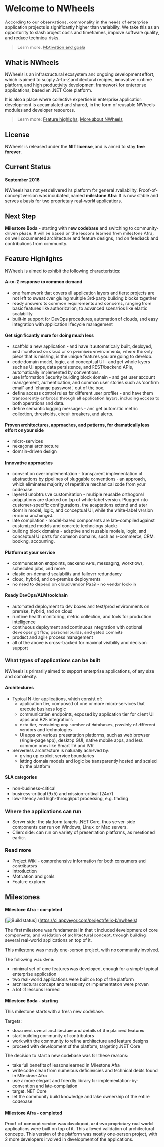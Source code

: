 Welcome to NWheels
=======

According to our observations, commonality in the needs of enterprise application projects is significantly higher than variability. We take this as an opportunity to slash project costs and timeframes, improve software quality, and reduce technical risks. 

> Learn more: [Motivation and goals](https://github.com/felix-b/NWheels/wiki/Motivation-and-goals)

## What is NWheels

NWheels is an infrastructural ecosystem and ongoing development effort, which is aimed to supply A-to-Z architectural recipes, innovative runtime platform, and high productivity development framework for enterprise applications, based on .NET Core platform.

It is also a place where collective expertise in enterprise application development is accumulated and shared, in the form of reusable NWheels modules and developer resources. 

> Learn more: [Feature highlighs](#feature-highlights), [More about NWheels](#more-about-nwheels)

## License

NWheels is released under the **MIT license**, and is aimed to stay **free forever**.

## Current Status

#### September 2016

NWheels has not yet delivered its platform for general availability. Proof-of-concept version was incubated, named **milestone Afra**. It is now stable and serves a basis for two proprietary real-world applications. 

## Next Step 

**Milestone Boda** - starting with **new codebase** and switching to community-driven phase. It will be based on the lessons learned from milestone Afra, on well documented architecture and feature designs, and on feedback and contributions from community. 


## Feature Highlights

NWheels is aimed to exhibit the following characteristics:

#### A-to-Z response to common demand
  - one framework that covers all application layers and tiers: projects are not left to sweat over gluing multiple 3rd-party building blocks together
  - ready answers to common requirements and concerns, ranging from basic features like authorization, to advanced scenarios like elastic scalability
  - built-in support for DevOps procedures, automation of clouds, and easy integration with application lifecycle 
management

#### Get significantly more for doing much less

  - scaffold a new application - and have it automatically built, deployed, and monitored on cloud or on premises environments, where the only piece that is missing, is the unique features you are going to develop.
  - code domain model, logic, and conceptual UI - and get whole layers such as UI apps, data persistence, and REST/backend APIs, automatically implemented by conventions.
  - use Information Security building block domain - and get user account management, authentication, and common user stories such as  'confirm email' and 'change password', out of the box.
  - define access control rules for different user profiles - and have them transparently enforced through all application layers, including access to both operations and data.
  - define semantic logging messages - and get automatic metric collection, thresholds, circuit breakers, and alerts.

#### Proven architectures, approaches, and patterns, for dramatically less effort on your side
  - micro-services
  - hexagonal architecture 
  - domain-driven design 

#### Innovative approaches
  - convention over implementation - transparent implementation of abstractions by pipelines of pluggable conventions - an approach, which eliminates majority of repetitive mechanical code from your codebase.
  - layered unobtrusive customization - multiple reusable orthogonal adaptations are stacked on top of white-label version. Plugged into customer-specific configurations, the adaptations extend and alter domain model, logic, and conceptual UI, while the white-label version remains unchanged. 
  - late compilation - model-based components are late-compiled against customized models and concrete technology stacks
  - building block domains - adaptive and reusable models, logic, and conceptual UI parts for common domains, such as e-commerce, CRM, booking, accounting.

#### Platform at your service
  - communication endpoints, backend APIs, messaging, workflows, scheduled jobs, and more
  - elastic on-demand scalability and failover redundancy
  - cloud, hybrid, and on-premise deployments
  - no need to depend on cloud vendor PaaS - no vendor lock-in

#### Ready DevOps/ALM toolchain
  - automated deployment to dev boxes and test/prod environments on premise, hybrid, and on cloud
  - runtime health monitoring, metric collection, and tools for production intelligence
  - continuous deployment and continuous integration with optional developer git flow, personal builds, and gated commits
  - product and agile process management
  - all of the above is cross-tracked for maximal visibility and decision support

### What types of applications can be built

NWheels is primarily aimed to support enterprise applications, of any size and complexity.

#### Architectures

- Typical N-tier applications, which consist of:
  - application tier, composed of one or more micro-services that execute business logic
  - communication endpoints, exposed by application tier for client UI apps and B2B integrations
  - data tier, containing any number of databases, possibly of different vendors and technologies
  - UI apps on various presentation platforms, such as web browser (single-page app), desktop GUI, native mobile apps, and less common ones like Smart TV and IVR. 
- Serverless architecture is naturally achieved by:
  - giving up explicit service boundaries
  - letting domain models and logic be transparently hosted and scaled by the platform

#### SLA categories
  
- non-business-critical
- business-critical (9x5) and mission-critical (24x7)
- low-latency and high-throughput processing, e.g. trading
  
### Where the applications can run 

- Server side: the platform targets .NET Core, thus server-side components can run on Windows, Linux, or Mac servers.
- Client side: can run on variety of presentation platforms, as mentioned earlier.
 
### Read more

- Project Wiki - comprehensive information for both consumers and contributors
- Introduction
- Motivation and goals
- Feature explorer

## Milestones

#### Milestone Afra - completed

[![Build status](https://ci.appveyor.com/api/projects/status/x0xcs9lfg4tee88s?svg=true)]
(https://ci.appveyor.com/project/felix-b/nwheels)

The first milestone was fundamental in that it included development of core components, and validation of architectural concept, through building several real-world applications on top of it.

This milestone was mostly one-person project, with no community involved. 

The following was done:
- minimal set of core features was developed, enough for a simple typical enterprise application 
- two real-world applications were built on top of the platform
- architectural concept and feasibility of implementation were proven
- a lot of lessons learned

#### Milestone Boda - starting

This milestone starts with a fresh new codebase. 

Targets:
- document overall architecture and details of the planned features
- start building community of contributors
- work with the community to refine architecture and feature designs
- proceed with development of the platform, targeting .NET Core

The decision to start a new codebase was for these reasons:
- take full benefits of lessons learned in Milestone Afra
- write code clean from numerous deficiencies and technical debts found in Milestone Afra
- use a more elegant and friendly library for implementation-by-convention and late-compilation 
- target .NET Core
- let the community build knowledge and take ownership of the entire codebase


#### Milestone Afra - completed

Proof-of-concept version was developed, and two proprietary real-world applications were built on top of it. This allowed validation of architectural concepts. This version of the platform was mostly one-person project, with 2 more developers involved in development of the applications. 
